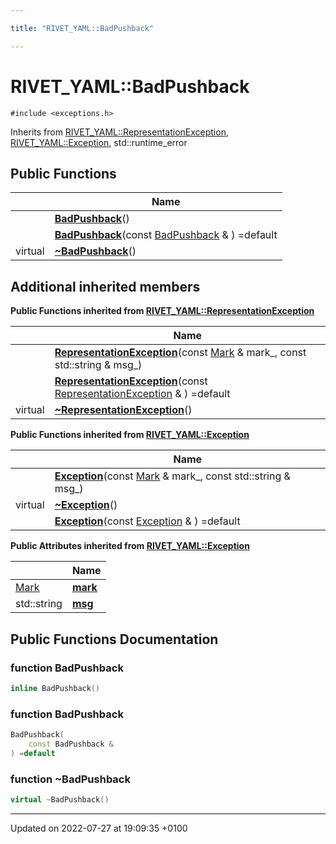 ```yaml
---

title: "RIVET_YAML::BadPushback"

---
```


# RIVET_YAML::BadPushback






`#include <exceptions.h>`

Inherits from [RIVET_YAML::RepresentationException](http://example.org/classes/classrivet__yaml_1_1representationexception/), [RIVET_YAML::Exception](http://example.org/classes/classrivet__yaml_1_1exception/), std::runtime_error

## Public Functions

|                | Name           |
| -------------- | -------------- |
| | **[BadPushback](http://example.org/classes/classrivet__yaml_1_1badpushback/#function-badpushback)**() |
| | **[BadPushback](http://example.org/classes/classrivet__yaml_1_1badpushback/#function-badpushback)**(const <a href="http://example.org/classes/classrivet__yaml_1_1badpushback/">BadPushback</a> & ) =default |
| virtual | **[~BadPushback](http://example.org/classes/classrivet__yaml_1_1badpushback/#function-~badpushback)**() |

## Additional inherited members

**Public Functions inherited from [RIVET_YAML::RepresentationException](http://example.org/classes/classrivet__yaml_1_1representationexception/)**

|                | Name           |
| -------------- | -------------- |
| | **[RepresentationException](http://example.org/classes/classrivet__yaml_1_1representationexception/#function-representationexception)**(const <a href="http://example.org/classes/structrivet__yaml_1_1mark/">Mark</a> & mark_, const std::string & msg_) |
| | **[RepresentationException](http://example.org/classes/classrivet__yaml_1_1representationexception/#function-representationexception)**(const <a href="http://example.org/classes/classrivet__yaml_1_1representationexception/">RepresentationException</a> & ) =default |
| virtual | **[~RepresentationException](http://example.org/classes/classrivet__yaml_1_1representationexception/#function-~representationexception)**() |

**Public Functions inherited from [RIVET_YAML::Exception](http://example.org/classes/classrivet__yaml_1_1exception/)**

|                | Name           |
| -------------- | -------------- |
| | **[Exception](http://example.org/classes/classrivet__yaml_1_1exception/#function-exception)**(const <a href="http://example.org/classes/structrivet__yaml_1_1mark/">Mark</a> & mark_, const std::string & msg_) |
| virtual | **[~Exception](http://example.org/classes/classrivet__yaml_1_1exception/#function-~exception)**() |
| | **[Exception](http://example.org/classes/classrivet__yaml_1_1exception/#function-exception)**(const <a href="http://example.org/classes/classrivet__yaml_1_1exception/">Exception</a> & ) =default |

**Public Attributes inherited from [RIVET_YAML::Exception](http://example.org/classes/classrivet__yaml_1_1exception/)**

|                | Name           |
| -------------- | -------------- |
| <a href="http://example.org/classes/structrivet__yaml_1_1mark/">Mark</a> | **[mark](http://example.org/classes/classrivet__yaml_1_1exception/#variable-mark)**  |
| std::string | **[msg](http://example.org/classes/classrivet__yaml_1_1exception/#variable-msg)**  |


## Public Functions Documentation

### function BadPushback

```cpp
inline BadPushback()
```


### function BadPushback

```cpp
BadPushback(
    const BadPushback & 
) =default
```


### function ~BadPushback

```cpp
virtual ~BadPushback()
```


-------------------------------

Updated on 2022-07-27 at 19:09:35 +0100